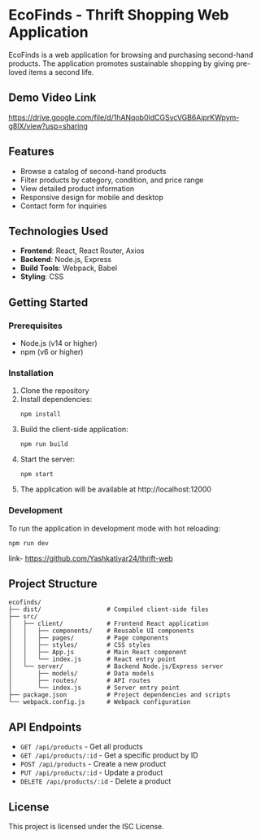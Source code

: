 # EcoFinds - Thrift Shopping Web Application

EcoFinds is a web application for browsing and purchasing second-hand products. The application promotes sustainable shopping by giving pre-loved items a second life.


## Demo Video Link
https://drive.google.com/file/d/1hANqob0ldCGSycVGB6AjprKWpym-g8lX/view?usp=sharing
## Features

- Browse a catalog of second-hand products
- Filter products by category, condition, and price range
- View detailed product information
- Responsive design for mobile and desktop
- Contact form for inquiries

## Technologies Used

- **Frontend**: React, React Router, Axios
- **Backend**: Node.js, Express
- **Build Tools**: Webpack, Babel
- **Styling**: CSS

## Getting Started

### Prerequisites

- Node.js (v14 or higher)
- npm (v6 or higher)

### Installation

1. Clone the repository
2. Install dependencies:
   ```
   npm install
   ```
3. Build the client-side application:
   ```
   npm run build
   ```
4. Start the server:
   ```
   npm start
   ```
5. The application will be available at http://localhost:12000

### Development

To run the application in development mode with hot reloading:

```
npm run dev
```
link- https://github.com/Yashkatiyar24/thrift-web 

## Project Structure

```
ecofinds/
├── dist/                  # Compiled client-side files
├── src/
│   ├── client/            # Frontend React application
│   │   ├── components/    # Reusable UI components
│   │   ├── pages/         # Page components
│   │   ├── styles/        # CSS styles
│   │   ├── App.js         # Main React component
│   │   └── index.js       # React entry point
│   └── server/            # Backend Node.js/Express server
│       ├── models/        # Data models
│       ├── routes/        # API routes
│       └── index.js       # Server entry point
├── package.json           # Project dependencies and scripts
└── webpack.config.js      # Webpack configuration
```

## API Endpoints

- `GET /api/products` - Get all products
- `GET /api/products/:id` - Get a specific product by ID
- `POST /api/products` - Create a new product
- `PUT /api/products/:id` - Update a product
- `DELETE /api/products/:id` - Delete a product

## License

This project is licensed under the ISC License.
